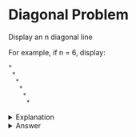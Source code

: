 # Diagonal Problem
Display an n diagonal line

For example, if n = 6, display:
```
*
 *
  *
   *
    *
     *
```

<details>
<summary>Explanation</summary>
<br>
</details>


<details>
<summary>Answer</summary>
<br>

``` c
int main(){
	int i, j,n;
	scanf("%d", &n);
	for(i=0;i<n; i++){
		for(j=0; j<n;j++)
			if(i==j)
				printf("*");
			else
				printf(" ");
		printf("\n");		
	}
	return 0;
}
```
</details>